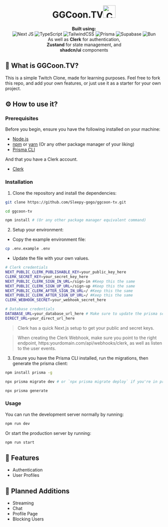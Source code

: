 <h1 align="center">GGCoon.TV<img alt="Comet" src="https://fonts.gstatic.com/s/e/notoemoji/latest/2604_fe0f/512.webp" width="40"></h1>

<p align="center">
  <b>Built using:</b><br/>
  <img alt="Next JS" src="https://img.shields.io/badge/Next-black?style=for-the-badge&logo=next.js&logoColor=white">
  <img alt="TypeScript" src="https://img.shields.io/badge/typescript-%23007ACC.svg?style=for-the-badge&logo=typescript&logoColor=white">
  <img alt="TailwindCSS" src="https://img.shields.io/badge/tailwindcss-%2338B2AC.svg?style=for-the-badge&logo=tailwind-css&logoColor=white">
  <img alt="Prisma" src="https://img.shields.io/badge/Prisma-3982CE?style=for-the-badge&logo=Prisma&logoColor=white">
  <img alt="Supabase" src="https://img.shields.io/badge/Supabase-3ECF8E?style=for-the-badge&logo=supabase&logoColor=white">
  <img alt="Bun" src="https://img.shields.io/badge/Bun-%23000000.svg?style=for-the-badge&logo=bun&logoColor=white"><br/>
  As well as <b>Clerk</b> for authentication,<br/>
  <b>Zustand</b> for state management, and<br/>
  <b>shadcn/ui</b> components
</p>

<p align="center">
  
</p>

## 📌 What is GGCoon.TV?

This is a simple Twitch Clone, made for learning purposes. Feel free to fork this repo, and add your own features, or just use it as a starter for your own project.

## ⚙ How to use it?

### Prerequisites

Before you begin, ensure you have the following installed on your machine:

- [Node.js](https://nodejs.org/)
- [npm](https://www.npmjs.com/) or [yarn](https://yarnpkg.com/) (Or any other package manager of your liking)
- [Prisma CLI](https://www.prisma.io/docs/orm/tools/prisma-cli#installation)

And that you have a Clerk account.

- [Clerk](https://clerk.com/)

### Installation

1. Clone the repository and install the dependencies:

```bash
git clone https://github.com/Sleepy-gogo/ggcoon-tv.git

cd ggcoon-tv

npm install # (Or any other package manager equivalent command)
```

2. Setup your environment:

- Copy the example environment file:

```bash
cp .env.example .env
```

- Update the file with your own values.

```bash
# Clerk credentials
NEXT_PUBLIC_CLERK_PUBLISHABLE_KEY=your_public_key_here
CLERK_SECRET_KEY=your_secret_key_here
NEXT_PUBLIC_CLERK_SIGN_IN_URL=/sign-in #Keep this the same
NEXT_PUBLIC_CLERK_SIGN_UP_URL=/sign-up #Keep this the same
NEXT_PUBLIC_CLERK_AFTER_SIGN_IN_URL=/ #Keep this the same
NEXT_PUBLIC_CLERK_AFTER_SIGN_UP_URL=/ #Keep this the same
CLERK_WEBHOOK_SECRET=your_webhook_secret_here

# Database credentials
DATABASE_URL=your_database_url_here # Make sure to update the prisma schema if yours isn't postgres.
DIRECT_URL=your_direct_url_here
```

> Clerk has a quick Next.js setup to get your public and secret keys.

> When creating the Clerk Webhook, make sure you point to the right endpoint, https:yourdomain.com/api/webhooks/clerk, as well as listen to the user events.

3. Ensure you have the Prisma CLI installed, run the migrations, then generate the prisma client:

```bash
npm install prisma -g

npx prisma migrate dev # or `npx prisma migrate deploy` if you're in production

npx prisma generate
```

### Usage

You can run the development server normally by running:

```bash
npm run dev
```

Or start the production server by running:

```bash
npm run start
```

## 🍁 Features

- Authentication
- User Profiles

## 📝 Planned Additions

- Streaming
- Chat
- Profile Page
- Blocking Users
